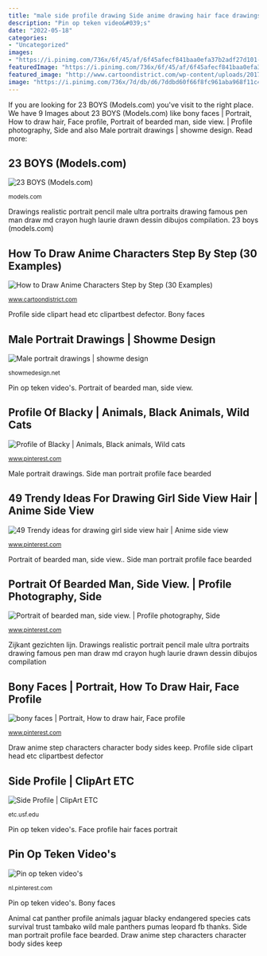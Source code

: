 ```yaml
---
title: "male side profile drawing Side anime drawing hair face drawings"
description: "Pin op teken video&#039;s"
date: "2022-05-18"
categories:
- "Uncategorized"
images:
- "https://i.pinimg.com/736x/6f/45/af/6f45afecf841baa0efa37b2adf27d101--by-h-photography-ideas.jpg"
featuredImage: "https://i.pinimg.com/736x/6f/45/af/6f45afecf841baa0efa37b2adf27d101--by-h-photography-ideas.jpg"
featured_image: "http://www.cartoondistrict.com/wp-content/uploads/2017/03/How-to-Draw-Anime-Characters-Step-by-Step26.jpg"
image: "https://i.pinimg.com/736x/7d/db/d6/7ddbd60f66f8fc961aba968f11c4b380.jpg"
---
```


If you are looking for 23 BOYS (Models.com) you've visit to the right place. We have 9 Images about 23 BOYS (Models.com) like bony faces | Portrait, How to draw hair, Face profile, Portrait of bearded man, side view. | Profile photography, Side and also Male portrait drawings | showme design. Read more:

## 23 BOYS (Models.com)

![23 BOYS (Models.com)](https://i.mdel.net/i/db/2013/9/189255/189255-800w.jpg "Side anime drawing hair face drawings")

<small>models.com</small>

Drawings realistic portrait pencil male ultra portraits drawing famous pen man draw md crayon hugh laurie drawn dessin dibujos compilation. 23 boys (models.com)

## How To Draw Anime Characters Step By Step (30 Examples)

![How to Draw Anime Characters Step by Step (30 Examples)](http://www.cartoondistrict.com/wp-content/uploads/2017/03/How-to-Draw-Anime-Characters-Step-by-Step26.jpg "Male portrait drawings")

<small>www.cartoondistrict.com</small>

Profile side clipart head etc clipartbest defector. Bony faces

## Male Portrait Drawings | Showme Design

![Male portrait drawings | showme design](http://showmedesign.s3.amazonaws.com/wp-content/uploads/2012/02/22.jpg "Side profile")

<small>showmedesign.net</small>

Pin op teken video&#039;s. Portrait of bearded man, side view.

## Profile Of Blacky | Animals, Black Animals, Wild Cats

![Profile of Blacky | Animals, Black animals, Wild cats](https://i.pinimg.com/originals/44/6c/52/446c5247df998c5275e14e7cad6a108e.jpg "Face profile hair faces portrait")

<small>www.pinterest.com</small>

Male portrait drawings. Side man portrait profile face bearded

## 49 Trendy Ideas For Drawing Girl Side View Hair | Anime Side View

![49 Trendy ideas for drawing girl side view hair | Anime side view](https://i.pinimg.com/736x/f3/d8/3e/f3d83e84467cd8d677f4f894963ec7fb.jpg "Male portrait drawings")

<small>www.pinterest.com</small>

Portrait of bearded man, side view.. Side man portrait profile face bearded

## Portrait Of Bearded Man, Side View. | Profile Photography, Side

![Portrait of bearded man, side view. | Profile photography, Side](https://i.pinimg.com/736x/6f/45/af/6f45afecf841baa0efa37b2adf27d101--by-h-photography-ideas.jpg "Draw anime step characters character body sides keep")

<small>www.pinterest.com</small>

Zijkant gezichten lijn. Drawings realistic portrait pencil male ultra portraits drawing famous pen man draw md crayon hugh laurie drawn dessin dibujos compilation

## Bony Faces | Portrait, How To Draw Hair, Face Profile

![bony faces | Portrait, How to draw hair, Face profile](https://i.pinimg.com/736x/26/76/8a/26768adf0979568b07c347b3b676a4ac--disney-princes-disney-cruiseplan.jpg "Portrait of bearded man, side view.")

<small>www.pinterest.com</small>

Draw anime step characters character body sides keep. Profile side clipart head etc clipartbest defector

## Side Profile | ClipArt ETC

![Side Profile | ClipArt ETC](https://etc.usf.edu/clipart/73900/73954/73954_side_profile_lg.gif "Portrait of bearded man, side view.")

<small>etc.usf.edu</small>

Pin op teken video&#039;s. Face profile hair faces portrait

## Pin Op Teken Video&#039;s

![Pin op teken video&#039;s](https://i.pinimg.com/736x/7d/db/d6/7ddbd60f66f8fc961aba968f11c4b380.jpg "Side profile")

<small>nl.pinterest.com</small>

Pin op teken video&#039;s. Bony faces

Animal cat panther profile animals jaguar blacky endangered species cats survival trust tambako wild male panthers pumas leopard fb thanks. Side man portrait profile face bearded. Draw anime step characters character body sides keep
